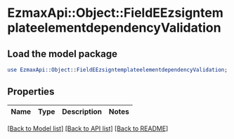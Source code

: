 # EzmaxApi::Object::FieldEEzsigntemplateelementdependencyValidation

## Load the model package
```perl
use EzmaxApi::Object::FieldEEzsigntemplateelementdependencyValidation;
```

## Properties
Name | Type | Description | Notes
------------ | ------------- | ------------- | -------------

[[Back to Model list]](../README.md#documentation-for-models) [[Back to API list]](../README.md#documentation-for-api-endpoints) [[Back to README]](../README.md)


